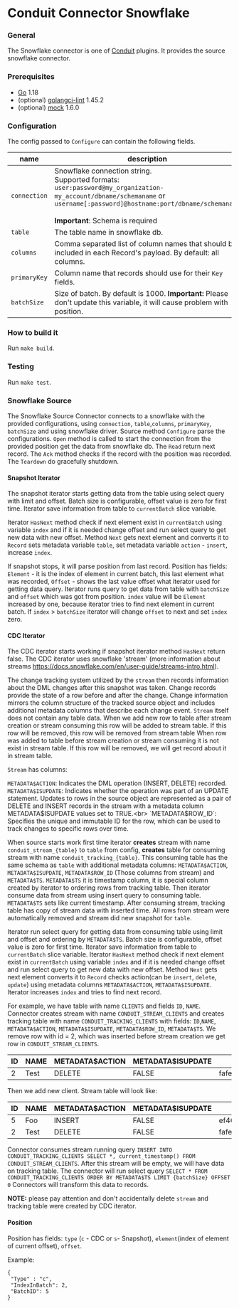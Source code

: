 # Conduit Connector Snowflake

### General

The Snowflake connector is one of [Conduit](https://github.com/ConduitIO/conduit) plugins. It provides the source
snowflake connector.

### Prerequisites

- [Go](https://go.dev/) 1.18
- (optional) [golangci-lint](https://github.com/golangci/golangci-lint) 1.45.2
- (optional) [mock](https://github.com/golang/mock) 1.6.0

### Configuration

The config passed to `Configure` can contain the following fields.

| name         | description                                                                                                                                                                                                                                     | required | example                                                |
|--------------|-------------------------------------------------------------------------------------------------------------------------------------------------------------------------------------------------------------------------------------------------|----------|--------------------------------------------------------|
| `connection` | Snowflake connection string.<br/>Supported formats:<br><code>user:password@my_organization-my_account/dbname/schemaname</code> or <br><code>username[:password]@hostname:port/dbname/schemaname </code><br><b>Important</b>: Schema is required | yes      | "user:password@my_organization-my_account/mydb/schema" |
| `table`      | The table name in snowflake db.                                                                                                                                                                                                                 | yes      | "users"                                                |
| `columns`    | Comma separated list of column names that should be included in each Record's payload. By default: all columns.                                                                                                                                 | no       | "id,name,age"                                          |
| `primaryKey` | Column name that records should use for their `Key` fields.                                                                                                                                                                                     | yes      | "id"                                                   |
| `batchSize`  | Size of batch. By default is 1000. <b>Important:</b> Please don't update this variable, it will cause problem with position.                                                                                                                    | no       | "100"                                                  |

### How to build it

Run `make build`.

### Testing

Run `make test`.

### Snowflake Source

The Snowflake Source Connector connects to a snowflake with the provided configurations, using
`connection`, `table`,`columns`, `primaryKey`, `batchSize`  and using snowflake driver.
Source method `Configure`  parse the configurations.
`Open` method is called to start the connection from the provided position get the
data from snowflake db. The `Read` return next record. The `Ack` method
checks if the record with the position was recorded. The `Teardown` do gracefully shutdown.

#### Snapshot Iterator

The snapshot iterator starts getting data from the table using select query with limit and offset.
Batch size is configurable, offset value is zero for first time. Iterator save information from table
to `currentBatch` slice variable.

Iterator `HasNext` method check if next element exist in `currentBatch` using variable `index`
and if it is needed change offset and run select query to get new data with new offset. Method `Next` gets
next element and converts it to `Record` sets metadata variable `table`, set metadata variable `action` - `insert`,
increase `index`.

If snapshot stops, it will parse position from last record. Position has fields: `Element` - it is the index of element
in current batch, this last element what was recorded, `Offset` - shows the last value offset what iterator used for
getting data query. Iterator runs query to get data from table with `batchSize` and `offset` which was got from
position. `index` value will be `Element` increased by one, because iterator tries to find next element in current batch.
If `index` > `batchSize` iterator will change `offset` to next and set `index` zero.

#### CDC Iterator

The CDC iterator starts working if snapshot iterator method `HasNext` return false.
The CDC iterator uses snowflake 'stream' (more information about streams
https://docs.snowflake.com/en/user-guide/streams-intro.html).

The change tracking system utilized by the `stream` then records information about the
DML changes after this snapshot was taken. Change records provide the state
of a row before and after the change. Change information mirrors the column structure
of the tracked source object and includes additional metadata columns that describe each change event.
`Stream` itself does not contain any table data. When we add new row to table after stream creation or stream consuming
this row will be added to stream table. If this row will be removed, this row will be removed from stream table
When row was added to table before stream creation or stream consuming it is not exist in stream table.
If this row will be removed, we will get record about it in stream table.

`Stream` has columns:

`METADATA$ACTION`: Indicates the DML operation (INSERT, DELETE) recorded.<br>
`METADATA$ISUPDATE`: Indicates whether the operation was part of an UPDATE statement.
Updates to rows in the source object are represented as a pair of DELETE and
INSERT records in the stream with a metadata column METADATA$ISUPDATE values set to TRUE.<br>
`METADATA$ROW_ID`: Specifies the unique and immutable ID for the row, which can be used to track changes
to specific rows over time.

When source starts work first time iterator <b>creates</b> stream with name `conduit_stream_{table}` to `table` from
config, <b>creates</b> table for consuming stream with name `conduit_tracking_{table}`.
This consuming table has the same schema as `table`  with additional metadata columns:
`METADATA$ACTION`, `METADATA$ISUPDATE`, `METADATA$ROW_ID` (Those columns from stream) and `METADATA$TS`.
`METADATA$TS` it is timestamp column, it is special column created by iterator to ordering rows from tracking table.
Then iterator consume data from stream using insert query to consuming table. `METADATA$TS` sets like current timestamp.
After consuming stream, tracking table has copy of stream data with inserted time. All rows from stream were
automatically removed and stream did new snapshot for `table`.


Iterator run select query for getting data from consuming table using limit and offset and ordering by `METADATA$TS`.
Batch size is configurable, offset value is zero for first time.
Iterator save information from table to `currentBatch` slice variable. Iterator `HasNext` method check if next element
exist in `currentBatch` using variable `index` and if it is needed change offset and run select query to get new data
with new offset. Method `Next` gets next element converts it to `Record` checks action(can be `insert`, `delete`, `update`)
using metadata columns `METADATA$ACTION`, `METADATA$ISUPDATE`. Iterator increases `index` and tries to find next record.


For example, we have table with name  `CLIENTS` and fields `ID`, `NAME`. Connector creates
stream with name `CONDUIT_STREAM_CLIENTS` and creates tracking table with name `CONDUIT_TRACKING_CLIENTS` with fields:
`ID`,`NAME`, `METADATA$ACTION`, `METADATA$ISUPDATE`, `METADATA$ROW_ID`, `METADATA$TS`. We remove row with id = 2, which
was inserted before stream creation we get row in `CONDUIT_STREAM_CLIENTS`.

| ID     | NAME     | METADATA$ACTION | METADATA$ISUPDATE | METADATA$ROW_ID                            |
|--------|----------|-----------------|-------------------|--------------------------------------------|
| 2      | Test     | DELETE          | FALSE             |    fafe92c9c207a714bfbf8ef55e32c501852b5c8e|

Then we add new client. Stream table will look like:

| ID   | NAME     | METADATA$ACTION | METADATA$ISUPDATE | METADATA$ROW_ID                           |
|------|----------|-----------------|-------------------|-------------------------------------------|
| 5    | Foo      | INSERT          | FALSE             | ef465fb7a243abcb3ef019b6c5ce89d490218b11  |
| 2    | Test     | DELETE          | FALSE             | fafe92c9c207a714bfbf8ef55e32c501852b5c8e  |

Connector consumes stream running query `INSERT INTO CONDUIT_TRACKING_CLIENTS SELECT *,
current_timestamp() FROM CONDUIT_STREAM_CLIENTS`. After this stream will be empty, we will have data on tracking table.
The connector will run select query `SELECT * FROM CONDUIT_TRACKING_CLIENTS ORDER BY METADATA$TS LIMIT {batchSize} OFFSET 0`
Connectors will transform this data to records.


<b>NOTE:</b> please pay attention and don't accidentally delete `stream` and tracking table were created by CDC iterator.

#### Position

Position has fields: `type` (`c` - CDC or `s`- Snapshot), `element`(index of element of current
offset), `offset`.

Example:

```
{
 "Type" : "c",
 "IndexInBatch": 2,
 "BatchID": 5
}
```
